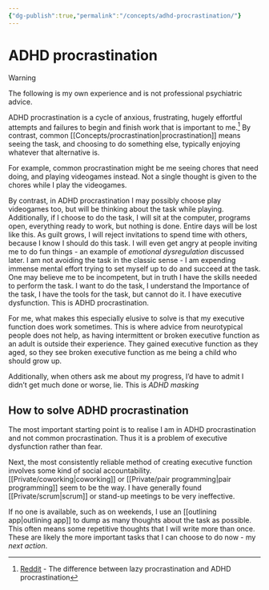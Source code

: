 ```yaml
---
{"dg-publish":true,"permalink":"/concepts/adhd-procrastination/"}
---
```


# ADHD procrastination

> [!warning]
> The following is my own experience and is not professional psychiatric advice.

ADHD procrastination is a cycle of anxious, frustrating, hugely effortful attempts and failures to begin and finish work that is important to me.[^1] By contrast, common [[Concepts/procrastination\|procrastination]] means seeing the task, and choosing to do something else, typically enjoying whatever that alternative is. 

For example, common procrastination might be me seeing chores that need doing, and playing videogames instead. Not a single thought is given to the chores while I play the videogames.

By contrast, in ADHD procrastination I may possibly choose play videogames too, but will be thinking about the task while playing. Additionally, if I choose to do the task, I will sit at the computer, programs open, everything ready to work, but nothing is done. Entire days will be lost like this. As guilt grows, I will reject invitations to spend time with others, because I know I should do this task. I will even get angry at people inviting me to do fun things - an example of *emotional dysregulation* discussed later. I am not avoiding the task in the classic sense - I am expending immense mental effort trying to set myself up to do and succeed at the task. One may believe me to be incompetent, but in truth I have the skills needed to perform the task.  I want to do the task, I understand the Importance of the task, I have the tools for the task, but cannot do it. I have executive dysfunction. This is ADHD procrastination.

For me, what makes this especially elusive to solve is that my executive function does work sometimes. This is where advice from neurotypical people does not help, as having intermittent or broken executive function as an adult is outside their experience. They gained executive function as they aged, so they see broken executive function as me being a child who should grow up.

Additionally, when others ask me about my progress, I’d have to admit I didn’t get much done or worse, lie. This is *ADHD masking*

## How to solve ADHD procrastination

The most important starting point is to realise I am in ADHD procrastination and not common procrastination. Thus it is a problem of executive dysfunction rather than fear.

Next, the most consistently reliable method of creating executive function involves some kind of social accountability. [[Private/coworking\|coworking]] or [[Private/pair programming\|pair programming]] seem to be the way. I have generally found [[Private/scrum\|scrum]] or stand-up meetings to be very ineffective.

If no one is available, such as on weekends, I use an [[outlining app\|outlining app]] to dump as many thoughts about the task as possible. This often means some repetitive thoughts that I will write more than once. These are likely the more important tasks that I can choose to do now - my *next action*. 

[^1]: [Reddit](https://www.reddit.com/r/ADHD/comments/b5gure/the_difference_between_lazy_procrastination_and/) - The difference between lazy procrastination and ADHD procrastination